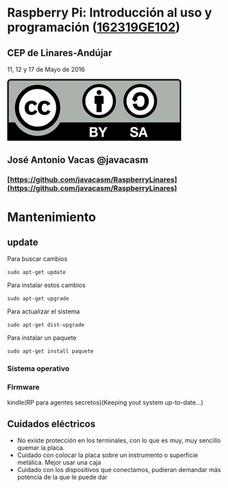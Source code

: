 # Raspberry Pi: Introducción al uso y programación ([162319GE102](https://www.juntadeandalucia.es/educacion/seneca/seneca/jsp/gestionactividades/DetActForPub.jsp?X_EDIACTFOR=161807))

## CEP de Linares-Andújar

11, 12 y 17 de Mayo de 2016

![CC](./imagenes/Licencia_CC.png)
## José Antonio Vacas  @javacasm

### [https://github.com/javacasm/RaspberryLinares](https://github.com/javacasm/RaspberryLinares)

# Mantenimiento

## update

Para buscar cambios

	sudo apt-get update

Para instalar estos cambios

	sudo apt-get upgrade

Para actualizar el sistema

	sudo apt-get dist-upgrade

Para instalar un paquete

	sudo apt-get install paquete

### Sistema operativo

### Firmware

kindle(RP para agentes secretos)(Keeping yout system up-to-date...)


## Cuidados eléctricos

* No existe protección en los terminales, con lo que es muy, muy sencillo quemar la placa.
* Cuidado con colocar la placa sobre un instrumento o superficie metálica. Mejor usar una caja
* Cuidado con los dispositivos que conectamos, pudieran demandar más potencia de la que le puede dar
